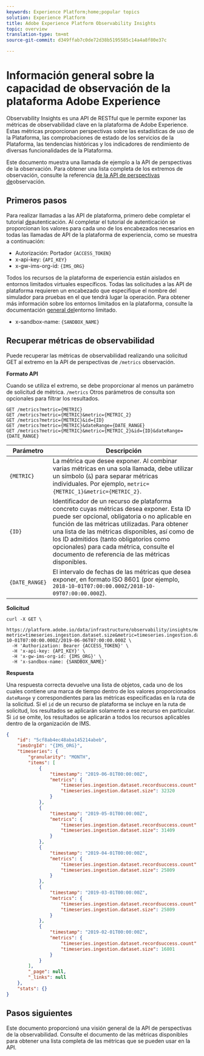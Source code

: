 ```yaml
---
keywords: Experience Platform;home;popular topics
solution: Experience Platform
title: Adobe Experience Platform Observability Insights
topic: overview
translation-type: tm+mt
source-git-commit: d349ffab7c0de72d38b5195585c14a4a8f80e37c

---
```



# Información general sobre la capacidad de observación de la plataforma Adobe Experience

Observability Insights es una API de RESTful que le permite exponer las métricas de observabilidad clave en la plataforma de Adobe Experience. Estas métricas proporcionan perspectivas sobre las estadísticas de uso de la Plataforma, las comprobaciones de estado de los servicios de la Plataforma, las tendencias históricas y los indicadores de rendimiento de diversas funcionalidades de la Plataforma.

Este documento muestra una llamada de ejemplo a la API de perspectivas de la observación. Para obtener una lista completa de los extremos de observación, consulte la referencia [de la API de perspectivas de](https://www.adobe.io/apis/experienceplatform/home/api-reference.html#!acpdr/swagger-specs/observability-insights.yaml)observación.

## Primeros pasos

Para realizar llamadas a las API de plataforma, primero debe completar el tutorial [de](../tutorials/authentication.md)autenticación. Al completar el tutorial de autenticación se proporcionan los valores para cada uno de los encabezados necesarios en todas las llamadas de API de la plataforma de experiencia, como se muestra a continuación:

* Autorización: Portador `{ACCESS_TOKEN}`
* x-api-key: `{API_KEY}`
* x-gw-ims-org-id: `{IMS_ORG}`

Todos los recursos de la plataforma de experiencia están aislados en entornos limitados virtuales específicos. Todas las solicitudes a las API de plataforma requieren un encabezado que especifique el nombre del simulador para pruebas en el que tendrá lugar la operación. Para obtener más información sobre los entornos limitados en la plataforma, consulte la documentación [general del](../sandboxes/home.md)entorno limitado.

* x-sandbox-name: `{SANDBOX_NAME}`

## Recuperar métricas de observabilidad

Puede recuperar las métricas de observabilidad realizando una solicitud GET al extremo en la API de perspectivas de `/metrics` observación.

**Formato API**

Cuando se utiliza el extremo, se debe proporcionar al menos un parámetro de solicitud de métrica. `/metrics` Otros parámetros de consulta son opcionales para filtrar los resultados.

```http
GET /metrics?metric={METRIC}
GET /metrics?metric={METRIC}&metric={METRIC_2}
GET /metrics?metric={METRIC}&id={ID}
GET /metrics?metric={METRIC}&dateRange={DATE_RANGE}
GET /metrics?metric={METRIC}&metric={METRIC_2}&id={ID}&dateRange={DATE_RANGE}
```

| Parámetro | Descripción |
| --- | --- |
| `{METRIC}` | La métrica que desee exponer. Al combinar varias métricas en una sola llamada, debe utilizar un símbolo (`&`) para separar métricas individuales. Por ejemplo, `metric={METRIC_1}&metric={METRIC_2}`. |
| `{ID}` | Identificador de un recurso de plataforma concreto cuyas métricas desea exponer. Esta ID puede ser opcional, obligatoria o no aplicable en función de las métricas utilizadas. Para obtener una lista de las métricas disponibles, así como de los ID admitidos (tanto obligatorios como opcionales) para cada métrica, consulte el documento de referencia de las métricas [](metrics.md)disponibles. |
| `{DATE_RANGE}` | El intervalo de fechas de las métricas que desea exponer, en formato ISO 8601 (por ejemplo, `2018-10-01T07:00:00.000Z/2018-10-09T07:00:00.000Z`). |

**Solicitud**

```shell
curl -X GET \
  https://platform.adobe.io/data/infrastructure/observability/insights/metrics?metric=timeseries.ingestion.dataset.size&metric=timeseries.ingestion.dataset.recordsuccess.count&id=5cf8ab4ec48aba145214abeb&dateRange=2018-10-01T07:00:00.000Z/2019-06-06T07:00:00.000Z \
  -H 'Authorization: Bearer {ACCESS_TOKEN}' \
  -H 'x-api-key: {API_KEY}' \
  -H 'x-gw-ims-org-id: {IMS_ORG}' \
  -H 'x-sandbox-name: {SANDBOX_NAME}'
```

**Respuesta**

Una respuesta correcta devuelve una lista de objetos, cada uno de los cuales contiene una marca de tiempo dentro de los valores proporcionados `dateRange` y correspondientes para las métricas especificadas en la ruta de la solicitud. Si el `id` de un recurso de plataforma se incluye en la ruta de solicitud, los resultados se aplicarán solamente a ese recurso en particular. Si `id` se omite, los resultados se aplicarán a todos los recursos aplicables dentro de la organización de IMS.

```json
{
    "id": "5cf8ab4ec48aba145214abeb",
    "imsOrgId": "{IMS_ORG}",
    "timeseries": {
        "granularity": "MONTH",
        "items": [
            {
                "timestamp": "2019-06-01T00:00:00Z",
                "metrics": {
                    "timeseries.ingestion.dataset.recordsuccess.count": 1125,
                    "timeseries.ingestion.dataset.size": 32320
                }
            },
            {
                "timestamp": "2019-05-01T00:00:00Z",
                "metrics": {
                    "timeseries.ingestion.dataset.recordsuccess.count": 1003,
                    "timeseries.ingestion.dataset.size": 31409
                }
            },
            {
                "timestamp": "2019-04-01T00:00:00Z",
                "metrics": {
                    "timeseries.ingestion.dataset.recordsuccess.count": 740,
                    "timeseries.ingestion.dataset.size": 25809
                }
            },
            {
                "timestamp": "2019-03-01T00:00:00Z",
                "metrics": {
                    "timeseries.ingestion.dataset.recordsuccess.count": 740,
                    "timeseries.ingestion.dataset.size": 25809
                }
            },
            {
                "timestamp": "2019-02-01T00:00:00Z",
                "metrics": {
                    "timeseries.ingestion.dataset.recordsuccess.count": 390,
                    "timeseries.ingestion.dataset.size": 16801
                }
            }
        ],
        "_page": null,
        "_links": null
    },
    "stats": {}
}
```

## Pasos siguientes

Este documento proporcionó una visión general de la API de perspectivas de la observabilidad. Consulte el documento de las métricas [](metrics.md) disponibles para obtener una lista completa de las métricas que se pueden usar en la API.